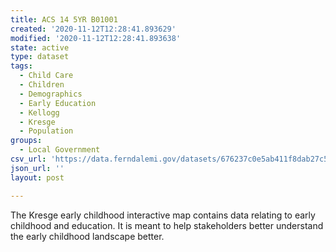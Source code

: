 ```yaml
---
title: ACS 14 5YR B01001
created: '2020-11-12T12:28:41.893629'
modified: '2020-11-12T12:28:41.893638'
state: active
type: dataset
tags:
  - Child Care
  - Children
  - Demographics
  - Early Education
  - Kellogg
  - Kresge
  - Population
groups:
  - Local Government
csv_url: 'https://data.ferndalemi.gov/datasets/676237c0e5ab411f8dab27c5b1fa9a23_5.csv'
json_url: ''
layout: post

---
```

The Kresge early childhood interactive map contains data relating to early childhood and education. It is meant to help stakeholders better understand the early childhood landscape better. 
